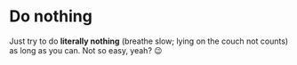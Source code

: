 # Do nothing

Just try to do **literally nothing** (breathe slow; lying on the couch not counts) as long as you can. Not so easy, yeah? :wink:
